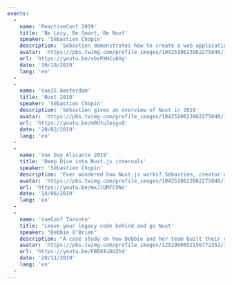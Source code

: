 ```yaml
---
events:
  -
    name: 'ReactiveConf 2019'
    title: 'Be Lazy, Be Smart, Be Nuxt'
    speaker: 'Sébastien Chopin'
    description: 'Sebastien demonstrates how to create a web application quickly by using Nuxt.js and explaining how it works under the hood. Giving you confidence for your next Vue applications.'
    avatar: 'https://pbs.twimg.com/profile_images/1042510623962275840/1Iw_Mvud_400x400.jpg'
    url: 'https://youtu.be/vbsPXHCu8Xg'
    date: '30/10/2019'
    lang: 'en'
  -
  -
    name: 'VueJS Amsterdam'
    title: 'Nuxt 2019'
    speaker: 'Sébastien Chopin'
    description: 'Sébastien gives an overview of Nuxt in 2019'
    avatar: 'https://pbs.twimg.com/profile_images/1042510623962275840/1Iw_Mvud_400x400.jpg'
    url: 'https://youtu.be/m0UtuJoigvQ'
    date: '20/02/2019'
    lang: 'en'
  -
  -
    name: 'Vue Day Alicante 2019'
    title: 'Deep Dive into Nuxt.js internals'
    speaker: 'Sébastien Chopin'
    description: 'Ever wondered how Nuxt.js works? Sebastien, creator of Nuxt.js will explain how the framework works internally. Giving you the knowledge to enjoy the full power of Nuxt and its module ecosystem.'
    avatar: 'https://pbs.twimg.com/profile_images/1042510623962275840/1Iw_Mvud_400x400.jpg'
    url: 'https://youtu.be/mxJlUMFC9Ns'
    date: '14/06/2019'
    lang: 'en'
  -
  -
    name: 'VueConf Toronto'
    title: 'Leave your legacy code behind and go Nuxt'
    speaker: "Debbie O'Brien"
    description: "A case study on how Debbie and her team built their client's site, what they used and how they made it as performant as possible and were able to deliver better results to their clients and how now they have left the legacy code behind and have fully gone Nuxt."
    avatar: 'https://pbs.twimg.com/profile_images/1252900852156772352/JLIVJ-TC_400x400.jpg'
    url: 'https://youtu.be/FBEOIuDUZh4'
    date: '20/11/2019'
    lang: 'en'
  -
---
```

